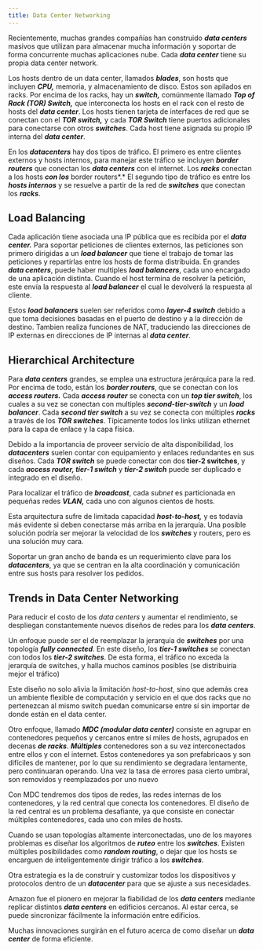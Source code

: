 ```yaml
---
title: Data Center Networking
---
```


Recientemente, muchas grandes compañías han construido ***data centers*** masivos que utilizan para almacenar mucha información y soportar de forma concurrente muchas aplicaciones nube. Cada ***data center*** tiene su propia data center network.

Los hosts dentro de un data center, llamados ***blades***, son hosts que incluyen ***CPU,*** memoria, y almacenamiento de disco. Estos son apilados en racks. Por encima de los racks, hay un ***switch,*** comúnmente llamado ***Top of Rack (TOR) Switch,*** que interconecta los hosts en el rack con el resto de hosts del ***data center***. Los hosts tienen tarjeta de interfaces de red que se conectan con el ***TOR switch,*** y cada ***TOR Switch*** tiene puertos adicionales para conectarse con otros ***switches***. Cada host tiene asignada su propio IP interna del ***data center***.

En los ***datacenters*** hay dos tipos de tráfico. El primero es entre clientes externos y hosts internos, para manejar este tráfico se incluyen ***border routers*** que conectan los ***data centers*** con el internet. Los ***racks*** conectan a los hosts ***con los*** border routers*.* El segundo tipo de tráfico es entre los ***hosts internos*** y se resuelve a partir de la red de ***switches*** que conectan los ***racks***.

## Load Balancing

Cada aplicación tiene asociada una IP pública que es recibida por el ***data center.*** Para soportar peticiones de clientes externos, las peticiones son primero dirigidas a un ***load balancer*** que tiene el trabajo de tomar las peticiones y repartirlas entre los hosts de forma distribuida. En grandes ***data centers***, puede haber multiples ***load balancers***, cada uno encargado de una aplicación distinta. Cuando el host termina de resolver la petición, este envía la respuesta al ***load balancer*** el cual le devolverá la respuesta al cliente.

Estos ***load balancers*** suelen ser referidos como ***layer-4 switch*** debido a que toma decisiones basadas en el puerto de destino y a la dirección de destino. Tambien realiza funciones de NAT, traduciendo las direcciones de IP externas en direcciones de IP internas al ***data center***.

## Hierarchical Architecture

Para ***data centers*** grandes, se emplea una estructura jerárquica para la red. Por encima de todo, están los ***border routers***, que se conectan con los ***access routers.*** Cada ***access router*** se conecta con un ***top tier switch***, los cuales a su vez se conectan con multiples ***second-tier-switch*** y un ***load balancer***. Cada ***second tier switch*** a su vez se conecta con múltiples ***racks*** a través de los ***TOR switches***. Típicamente todos los links utilizan ethernet para la capa de enlace y la capa física.

Debido a la importancia de proveer servicio de alta disponibilidad, los ***datacenters*** suelen contar con equipamiento y enlaces redundantes en sus diseños. Cada ***TOR switch*** se puede conectar con dos **tier-2 switches**, y cada ***access router, tier-1 switch*** y ***tier-2 switch*** puede ser duplicado e integrado en el diseño.

Para localizar el tráfico de ***broadcast***, cada *subnet* es particionada en pequeñas redes ***VLAN,*** cada uno con algunos cientos de hosts.

Esta arquitectura sufre de limitada capacidad ***host-to-host,*** y es todavía más evidente si deben conectarse más arriba en la jerarquía. Una posible solución podría ser mejorar la velocidad de los ***switches*** y routers, pero es una solución muy cara.

Soportar un gran ancho de banda es un requerimiento clave para los ***datacenters***, ya que se centran en la alta coordinación y comunicación entre sus hosts para resolver los pedidos.

## Trends in Data Center Networking

Para reducir el costo de los *data centers* y aumentar el rendimiento, se despliegan constantemente nuevos diseños de redes para los ***data centers***.

Un enfoque puede ser el de reemplazar la jerarquía de ***switches*** por una topología ***fully connected***. En este diseño, los ***tier-1 switches*** se conectan con todos los ***tier-2 switches***. De esta forma, el tráfico no exceda la jerarquía de switches, y halla muchos caminos posibles (se distribuiría mejor el tráfico)

Este diseño no solo alivia la limitación *host-to-host*, sino que además crea un ambiente flexible de computación y servicio en el que dos racks que no pertenezcan al mismo switch puedan comunicarse entre sí sin importar de donde están en el data center.

Otro enfoque, llamado ***MDC (modular data center)*** consiste en agrupar en contenedores pequeños y cercanos entre sí miles de hosts, agrupados en decenas ***de racks***. ***Múltiples*** contenedores son a su vez interconectados entre ellos y con el internet. Estos contenedores ya son prefabricaos y son difíciles de mantener, por lo que su rendimiento se degradara lentamente, pero continuaran operando. Una vez la tasa de errores pasa cierto umbral, son removidos y reemplazados por uno nuevo

Con MDC tendremos dos tipos de redes, las redes internas de los contenedores, y la red central que conecta los contenedores. El diseño de la red central es un problema desafiante, ya que consiste en conectar múltiples contenedores, cada uno con miles de hosts.

Cuando se usan topologías altamente interconectadas, uno de los mayores problemas es diseñar los algoritmos de ***ruteo*** entre los ***switches***. Existen múltiples posibilidades como ***random routing***, o dejar que los hosts se encarguen de inteligentemente dirigir tráfico a los ***switches***.

Otra estrategia es la de construir y customizar todos los dispositivos y protocolos dentro de un ***datacenter*** para que se ajuste a sus necesidades.

Amazon fue el pionero en mejorar la fiabilidad de los ***data centers*** mediante replicar distintos ***data centers*** en edificios cercanos. Al estar cerca, se puede sincronizar fácilmente la información entre edificios.

Muchas innovaciones surgirán en el futuro acerca de como diseñar un ***data center*** de forma eficiente.
